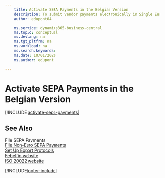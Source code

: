 ```yaml
---
    title: Activate SEPA Payments in the Belgian Version
    description: To submit vendor payments electronically in Single Euro Payments Area (SEPA) ISO 20022 payment format, you must set up prerequisites for enabling SEPA payments in the Belgian version of Dynamics 365 Business Central.
    author: edupont04

    ms.service: dynamics365-business-central
    ms.topic: conceptual
    ms.devlang: na
    ms.tgt_pltfrm: na
    ms.workload: na
    ms.search.keywords:
    ms.date: 10/01/2020
    ms.author: edupont

---
```

# Activate SEPA Payments in the Belgian Version

[!INCLUDE [activate-sepa-payments](../includes/BENL/activate-sepa-payments.md)]

## See Also  

[File SEPA Payments](how-to-file-sepa-payments.md)  
[File Non-Euro SEPA Payments](how-to-file-non-euro-sepa-payments.md)  
[Set Up Export Protocols](how-to-set-up-export-protocols.md)  
[Febelfin website](https://go.microsoft.com/fwlink/?LinkId=275119)  
[ISO 20022 website](https://go.microsoft.com/fwlink/?LinkId=275120)  


[!INCLUDE[footer-include](../../includes/footer-banner.md)]

